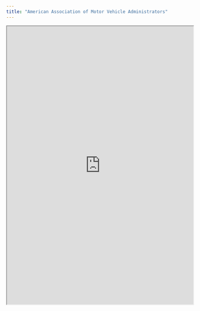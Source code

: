 ```yaml
---
title: "American Association of Motor Vehicle Administrators"
---
```



<iframe height="750" width="100%" src="https://ewelton.github.io/ktest/wiki.html#American%20Association%20of%20Motor%20Vehicle%20Administrators"></iframe>
